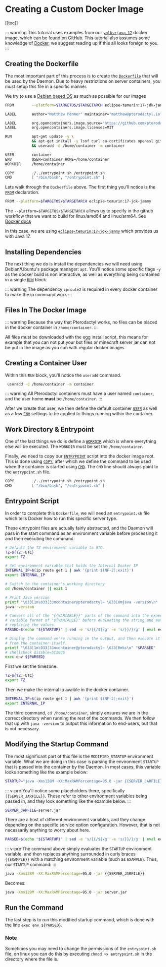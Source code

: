 # Creating a Custom Docker Image

[[toc]]

::: warning
This tutorial uses examples from our [`yolks:java_17`](https://github.com/pterodactyl/yolks/tree/master/java/17) docker image,
which can be found on GitHub. This tutorial also assumes some knowledge of [Docker](https://docker.io/), we suggest
reading up if this all looks foreign to you.
:::

## Creating the Dockerfile

The most important part of this process is to create the [`Dockerfile`](https://docs.docker.com/engine/reference/builder/)
that will be used by the Daemon. Due to heavy restrictions on server containers, you must setup this file in a specific manner.

We try to use a [Debian based OS](https://www.debian.org) as much as possible for our images

```bash
FROM        --platform=$TARGETOS/$TARGETARCH eclipse-temurin:17-jdk-jammy

LABEL       author="Matthew Penner" maintainer="matthew@pterodactyl.io"

LABEL       org.opencontainers.image.source="https://github.com/pterodactyl/yolks"
LABEL       org.opencontainers.image.licenses=MIT

RUN 		apt-get update -y \
 			&& apt-get install -y lsof curl ca-certificates openssl git tar sqlite3 fontconfig libfreetype6 tzdata iproute2 libstdc++6 \
 			&& useradd -d /home/container -m container

USER        container
ENV         USER=container HOME=/home/container
WORKDIR     /home/container

COPY        ./../entrypoint.sh /entrypoint.sh
CMD         [ "/bin/bash", "/entrypoint.sh" ]
```

Lets walk through the `Dockerfile` above. The first thing you'll notice is the [`FROM`](https://docs.docker.com/engine/reference/builder/#from) declaration.

```bash
FROM --platform=$TARGETOS/$TARGETARCH eclipse-temurin:17-jdk-jammy
```

The `--platform=$TARGETOS/$TARGETARCH` allows us to specify in the github workflow that we want to build for linux/amd64 and linux/arm64. See [Docker docs](https://docs.docker.com/engine/reference/builder/#from)

In this case, we are using [`eclipse-temurin:17-jdk-jammy`](https://github.com/adoptium/containers/tree/main) which provides us with Java 17.

## Installing Dependencies

The next thing we do is install the dependencies we will need using Debian/Ubuntu's package manager: `apt`. You'll notice some
specific flags `-y` as the docker build is non interactive, as well as everything being contained in a
single [`RUN`](https://docs.docker.com/engine/reference/builder/#run) block. 

::: warning
The dependency `iproute2` is required in every docker container to make the ip command work
:::

## Files In The Docker Image
::: warning
Because the way that Pterodactyl works, no files can be placed in the docker container in `/home/container`.
:::

All files must be downloaded with the egg install script, this means for example that you can not put your bot files or minecraft server jar can not be put in the image as you can with regular docker images

## Creating a Container User

Within this `RUN` block, you'll notice the `useradd` command.

```bash
 useradd -d /home/container -m container
 ```

::: warning
All Pterodactyl containers must have a user named `container`, and the user home **must** be `/home/container`.
:::

After we create that user, we then define the default container [`USER`](https://docs.docker.com/engine/reference/builder/#user)
as well as a few [`ENV`](https://docs.docker.com/engine/reference/builder/#env) settings to be applied to things running
within the container.

## Work Directory & Entrypoint

One of the last things we do is define a [`WORKDIR`](https://docs.docker.com/engine/reference/builder/#workdir) which
is where everything else will be executed. The `WORKDIR` must be set the `/home/container`.

Finally, we need to copy our [`ENTRYPOINT`](https://docs.docker.com/engine/reference/builder/#entrypoint) script into
the docker image root. This is done using [`COPY`](https://docs.docker.com/engine/reference/builder/#copy), after which
we define the command to be used when the container is started using [`CMD`](https://docs.docker.com/engine/reference/builder/#cmd).
The `CMD` line should always point to the `entrypoint.sh` file.

```bash
COPY        ./../entrypoint.sh /entrypoint.sh
CMD         [ "/bin/bash", "/entrypoint.sh" ]
```

## Entrypoint Script

In order to complete this `Dockerfile`, we will need an `entrypoint.sh` file which tells Docker how to run this
specific server type.

These entrypoint files are actually fairly abstracted, and the Daemon will pass in the start command as an environment
variable before processing it and then executing the command.

```bash
# Default the TZ environment variable to UTC.
TZ=${TZ:-UTC}
export TZ

# Set environment variable that holds the Internal Docker IP
INTERNAL_IP=$(ip route get 1 | awk '{print $(NF-2);exit}')
export INTERNAL_IP

# Switch to the container's working directory
cd /home/container || exit 1

# Print Java version
printf "\033[1m\033[33mcontainer@pterodactyl~ \033[0mjava -version\n"
java -version

# Convert all of the "{{VARIABLE}}" parts of the command into the expected shell
# variable format of "${VARIABLE}" before evaluating the string and automatically
# replacing the values.
PARSED=$(echo "${STARTUP}" | sed -e 's/{{/${/g' -e 's/}}/}/g' | eval echo "$(cat -)")

# Display the command we're running in the output, and then execute it with the env
# from the container itself.
printf "\033[1m\033[33mcontainer@pterodactyl~ \033[0m%s\n" "$PARSED"
# shellcheck disable=SC2086
exec env ${PARSED}
```

First we set the timezone.
```bash
TZ=${TZ:-UTC}
export TZ
```

Then we make the internal ip avaible in the docker container.
```bash
INTERNAL_IP=$(ip route get 1 | awk '{print $(NF-2);exit}')
export INTERNAL_IP
```

The third command, `cd /home/container`, simply ensures we are in the correct directory when running the rest of the
commands. We then follow that up with `java -version` to output this information to end-users, but that is not necessary.

## Modifying the Startup Command

The most significant part of this file is the `MODIFIED_STARTUP` environment variable. What we are doing in this case
is parsing the environment `STARTUP` that is passed into the container by the Daemon. In most cases, this variable
looks something like the example below:

```bash
STARTUP="java -Xms128M -XX:MaxRAMPercentage=95.0 -jar {{SERVER_JARFILE}}"
```

::: v-pre
You'll notice some placeholders there, specifically `{{SERVER_JARFILE}}`. These refer to
other environment variables being passed in, and they look something like the example below.
:::

```bash
SERVER_JARFILE=server.jar
```

There are a host of different environment variables, and they change depending on the specific service option
configuration. However, that is not necessarily anything to worry about here.

```bash
PARSED=$(echo "${STARTUP}" | sed -e 's/{{/${/g' -e 's/}}/}/g' | eval echo "$(cat -)")
```

::: v-pre
The command above simply evaluates the `STARTUP` environment variable, and then replaces anything surrounded in
curly braces `{{EXAMPLE}}` with a matching environment variable (such as `EXAMPLE`). Thus, our `STARTUP` command:
:::

```bash
java -Xms128M -XX:MaxRAMPercentage=95.0 -jar {{SERVER_JARFILE}}
```

Becomes:

```bash
java -Xms128M -XX:MaxRAMPercentage=95.0 -jar server.jar
```

## Run the Command

The last step is to run this modified startup command, which is done with the line `exec env ${PARSED}`.

### Note

Sometimes you may need to change the permissions of the `entrypoint.sh` file, on linux you can do this by executing `chmod +x entrypoint.sh` in the directory where the file is.
